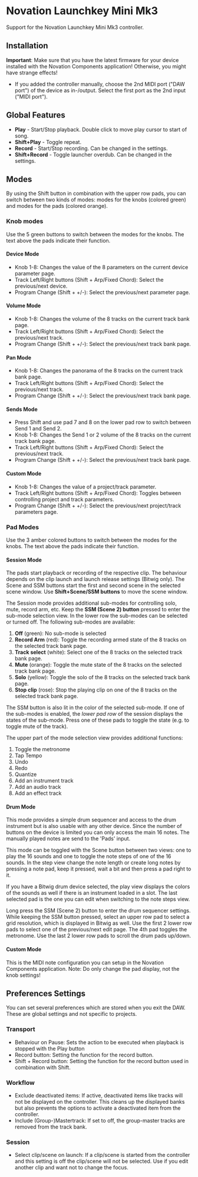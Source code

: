 # Novation Launchkey Mini Mk3

Support for the Novation Launchkey Mini Mk3 controller.

## Installation

**Important**: Make sure that you have the latest firmware for your device installed with the Novation Components application! Otherwise, you might have strange effects!

* If you added the controller manually, choose the 2nd MIDI port ("DAW port") of the device as in-/output. Select the first port as the 2nd input ("MIDI port").

## Global Features

* **Play** - Start/Stop playback. Double click to move play cursor to start of song.
* **Shift+Play** - Toggle repeat.
* **Record** - Start/Stop recording. Can be changed in the settings.
* **Shift+Record** - Toggle launcher overdub. Can be changed in the settings.

## Modes

By using the Shift button in combination with the upper row pads, you can switch between two kinds of modes: modes for the knobs (colored green) and modes for the pads (colored orange).

### Knob modes

Use the 5 green buttons to switch between the modes for the knobs. The text above the pads indicate their function.

#### Device Mode

* Knob 1-8: Changes the value of the 8 parameters on the current device parameter page.
* Track Left/Right buttons (Shift + Arp/Fixed Chord): Select the previous/next device.
* Program Change (Shift + +/-): Select the previous/next parameter page.

#### Volume Mode

* Knob 1-8: Changes the volume of the 8 tracks on the current track bank page.
* Track Left/Right buttons (Shift + Arp/Fixed Chord): Select the previous/next track.
* Program Change (Shift + +/-): Select the previous/next track bank page.

#### Pan Mode

* Knob 1-8: Changes the panorama of the 8 tracks on the current track bank page.
* Track Left/Right buttons (Shift + Arp/Fixed Chord): Select the previous/next track.
* Program Change (Shift + +/-): Select the previous/next track bank page.

#### Sends Mode

* Press Shift and use pad 7 and 8 on the lower pad row to switch between Send 1 and Send 2. 
* Knob 1-8: Changes the Send 1 or 2 volume of the 8 tracks on the current track bank page.
* Track Left/Right buttons (Shift + Arp/Fixed Chord): Select the previous/next track.
* Program Change (Shift + +/-): Select the previous/next track bank page.

#### Custom Mode

* Knob 1-8: Changes the value of a project/track parameter.
* Track Left/Right buttons (Shift + Arp/Fixed Chord): Toggles between controlling project and track parameters.
* Program Change (Shift + +/-): Select the previous/next project/track parameters page.

### Pad Modes

Use the 3 amber colored buttons to switch between the modes for the knobs. The text above the pads indicate their function.

#### Session Mode

The pads start playback or recording of the respective clip. The behaviour depends on the clip launch and launch release settings (Bitwig only). The Scene and SSM buttons start the first and second scene in the selected scene window. Use **Shift+Scene/SSM buttons** to move the scene window.

The Session mode provides additional sub-modes for controlling solo, mute, record arm, etc. Keep the **SSM (Scene 2) button** pressed to enter the sub-mode selection view. In the lower row the sub-modes can be selected or turned off. The following sub-modes are available:

1) **Off** (green): No sub-mode is selected
2) **Record Arm** (red): Toggle the recording armed state of the 8 tracks on the selected track bank page.
3) **Track select** (white):  Select one of the 8 tracks on the selected track bank page.
4) **Mute** (orange):  Toggle the mute state of the 8 tracks on the selected track bank page.
5) **Solo** (yellow):  Toggle the solo of the 8 tracks on the selected track bank page.
6) **Stop clip** (rose):  Stop the playing clip on one of the 8 tracks on the selected track bank page.

The SSM button is also lit in the color of the selected sub-mode. If one of the sub-modes is enabled, the *lower pad row* of the session displays the states of the sub-mode. Press one of these pads to toggle the state (e.g. to toggle mute of the track).

The upper part of the mode selection view provides additional functions:

1) Toggle the metronome
2) Tap Tempo
3) Undo
4) Redo
5) Quantize
6) Add an instrument track
7) Add an audio track
8) Add an effect track

#### Drum Mode

This mode provides a simple drum sequencer and access to the drum instrument but is also usable with any other device. Since the number of buttons on the device is limited you can only access the main 16 notes. The manually played notes are send to the 'Pads' input.

This mode can be toggled with the Scene button between two views: one to play the 16 sounds and one to toggle the note steps of one of the 16 sounds. In the step view change the note length or create long notes by pressing a note pad, keep it pressed, wait a bit and then press a pad right to it.

If you have a Bitwig drum device selected, the play view displays the colors of the sounds as well if there is an instrument loaded in a slot.
The last selected pad is the one you can edit when switching to the note steps view.

Long press the SSM (Scene 2) button to enter the drum sequencer settings. While keeping the SSM button pressed, select an upper row pad to select a grid resolution, which is displayed in Bitwig as well.
Use the first 2 lower row pads to select one of the previous/next edit page. The 4th pad toggles the metronome.
Use the last 2 lower row pads to scroll the drum pads up/down.

#### Custom Mode

This is the MIDI note configuration you can setup in the Novation Components application.
Note: Do only change the pad display, not the knob settings!

## Preferences Settings

You can set several preferences which are stored when you exit the DAW. These are global settings and not specific to projects.

### Transport

* Behaviour on Pause: Sets the action to be executed when playback is stopped with the Play button
* Record button: Setting the function for the record button.
* Shift + Record button: Setting the function for the record button used in combination with Shift.

### Workflow

* Exclude deactivated items: If active, deactivated items like tracks will not be displayed on the controller. This cleans up the displayed banks but also prevents the options to activate a deactivated item from the controller.
* Include (Group-)Mastertrack: If set to off, the group-master tracks are removed from the track bank.

### Session

* Select clip/scene on launch: If a clip/scene is started from the controller and this setting is off the clip/scene will not be selected. Use if you edit another clip and want not to change the focus.

<div style="page-break-after: always; visibility: hidden"> 
\pagebreak 
</div>
